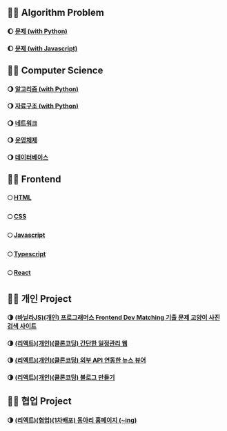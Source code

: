 ## 🧑‍💻 Algorithm Problem

#### 🌔 <a href="https://github.com/geunu97/Algorithm_Python" title="알고리즘" target="_blank">문제 (with Python)</a>

#### 🌔 <a href="https://github.com/geunu97/Algorithm_Javascript" title="자료구조" target="_blank">문제 (with Javascript)</a>

## 🧑‍💻 Computer Science

#### 🌖 <a href="https://geunu97-1.notion.site/0355d1fba4f74ea89122a71f1bad7ebc" title="알고리즘" target="_blank">알고리즘 (with Python)</a>

#### 🌖 <a href="https://geunu97-1.notion.site/7f5e9ca750f6453ebb3b8a21e1878f9a" title="자료구조" target="_blank">자료구조 (with Python)</a>

#### 🌖 <a href="https://geunu97-1.notion.site/8a8f38b9b4a8401fa97def4b79b4e52a" title="네트워크" target="_blank">네트워크</a>

#### 🌖 <a href="https://geunu97-1.notion.site/72cccca0d85d44ea82410c4ca8d1a23b" title="운영체제" target="_blank">운영체제</a>

#### 🌖 <a href="https://geunu97-1.notion.site/c89c7fe8c8124c80b64660f8db7a383d" title="데이터베이스" target="_blank">데이터베이스</a>

## 👨‍💻 Frontend

#### 🌕 <a href="https://www.notion.so/geunu97-6/HTML-9c18e99cd6d648eeb25797b0cfb0d9a3" title="HTML" target="_blank">HTML</a>

#### 🌕 <a href="https://geunu97-6.notion.site/CSS-606fd8a2fce948a6a96d063223500be7" title="CSS" target="_blank">CSS</a>

#### 🌕 <a href="https://geunu97-6.notion.site/Javascript-JS-6c3e9a89885246e99ca33438609b6fd3" title="자바스크립트" target="_blank">Javascript</a>

#### 🌕 <a href="https://geunu97-6.notion.site/TypeScript-TS-714d19f5ee1e4be29f9b1c78ad0a2a15" title="타입스크립트" target="_blank">Typescript</a>

#### 🌕 <a href="https://geunu97-6.notion.site/React-48a04ad2c3a141bfb23bfe11e6c20b4c" title="React" target="_blank">React</a>

## 👨‍💻 개인 Project

#### 🌗 <a href="https://github.com/geunu97/Repository_Web_VanillaJS1" title="고양이 사진 검색 사이트" target="_blank">(바닐라JS)(개인) 프로그래머스 Frontend Dev Matching 기출 문제 고양이 사진 검색 사이트 </a>

#### 🌗 <a href="https://github.com/geunu97/Repository_Web_React1" title="간단한 일정관리 웹" target="_blank">(리액트)(개인)(클론코딩) 간단한 일정관리 웹</a>

#### 🌗 <a href="https://github.com/geunu97/Repository_Web_React2" title="외부 API 연동한 뉴스 뷰어" target="_blank">(리액트)(개인)(클론코딩) 외부 API 연동한 뉴스 뷰어</a>

#### 🌗 <a href="https://github.com/geunu97/Repository_Web_React3" title="블로그 만들기" target="_blank">(리액트)(개인)(클론코딩) 블로그 만들기</a>

## 👨‍💻 협업 Project

#### 🌗 <a href="https://github.com/cbnu-sequence/sequence-web-front" title="Sequence" target="_blank">(리액트)(협업)(1차배포) 동아리 홈페이지 (~ing)</a>
